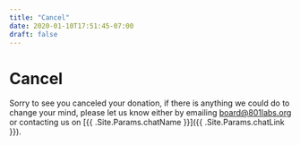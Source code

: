 ```yaml
---
title: "Cancel"
date: 2020-01-10T17:51:45-07:00
draft: false
---
```


# Cancel

Sorry to see you canceled your donation, if there is anything we could do to change your mind, please let us know either by emailing [board@801labs.org](mailto:board@801labs.org) or contacting us on [{{ .Site.Params.chatName }}]({{ .Site.Params.chatLink }}).
